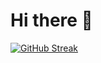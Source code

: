 # Hi there :wave:
[![GitHub Streak](https://streak-stats.demolab.com?user=nightzillla&theme=tokyonight_duo&hide_border=true)](https://git.io/streak-stats)

<!-- [![Typing SVG](https://readme-typing-svg.demolab.com/?lines=Hello+my+name+is+Danny;Second+line+of+text)](https://git.io/typing-svg) -->
